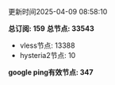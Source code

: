 更新时间2025-04-09 08:58:10

**总订阅: 159**
**总节点: 33543**
- vless节点: 13388
- hysteria2节点: 10

**google ping有效节点: 347**
